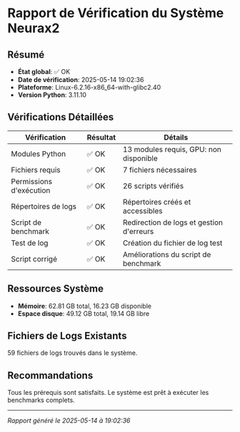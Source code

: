 # Rapport de Vérification du Système Neurax2

## Résumé

- **État global**: ✅ OK
- **Date de vérification**: 2025-05-14 19:02:36
- **Plateforme**: Linux-6.2.16-x86_64-with-glibc2.40
- **Version Python**: 3.11.10

## Vérifications Détaillées

| Vérification | Résultat | Détails |
|--------------|----------|---------|
| Modules Python | ✅ OK | 13 modules requis, GPU: non disponible |
| Fichiers requis | ✅ OK | 7 fichiers nécessaires |
| Permissions d'exécution | ✅ OK | 26 scripts vérifiés |
| Répertoires de logs | ✅ OK | Répertoires créés et accessibles |
| Script de benchmark | ✅ OK | Redirection de logs et gestion d'erreurs |
| Test de log | ✅ OK | Création du fichier de log test |
| Script corrigé | ✅ OK | Améliorations du script de benchmark |

## Ressources Système

- **Mémoire**: 62.81 GB total, 16.23 GB disponible
- **Espace disque**: 49.12 GB total, 19.14 GB libre

## Fichiers de Logs Existants

59 fichiers de logs trouvés dans le système.

## Recommandations

Tous les prérequis sont satisfaits. Le système est prêt à exécuter les benchmarks complets.

---

*Rapport généré le 2025-05-14 à 19:02:36*
